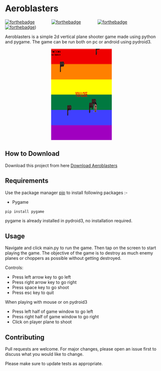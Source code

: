 # Aeroblasters

[![forthebadge](https://forthebadge.com/images/badges/built-with-love.svg)](https://forthebadge.com)
&nbsp;&nbsp;&nbsp;&nbsp;&nbsp;&nbsp;&nbsp;&nbsp;&nbsp;&nbsp;&nbsp;&nbsp;
[![forthebadge](https://forthebadge.com/images/badges/made-with-python.svg)](https://forthebadge.com)
&nbsp;&nbsp;&nbsp;&nbsp;&nbsp;&nbsp;&nbsp;&nbsp;&nbsp;&nbsp;&nbsp;&nbsp;
[![forthebadge](https://forthebadge.com/images/badges/check-it-out.svg)](https://forthebadge.com)
&nbsp;&nbsp;&nbsp;&nbsp;&nbsp;&nbsp;&nbsp;&nbsp;&nbsp;&nbsp;&nbsp;&nbsp;
[![forthebadge](https://forthebadge.com/images/badges/ages-12.svg)](https://forthebadge.com))
&nbsp;&nbsp;&nbsp;&nbsp;&nbsp;&nbsp;&nbsp;&nbsp;&nbsp;&nbsp;&nbsp;&nbsp;


Aeroblasters is a simple 2d vertical plane shooter game made using python and pygame. The game can  be run both on pc or android using pydroid3.

<p align='center'>
 <img src='app.png' width=200 height=300>
</p>


## How to Download

Download this project from here [Download Aeroblasters](https://downgit.github.io/#/home?url=https://github.com/pyGuru123/Python-Games/tree/master/Aeroblasters)

## Requirements

Use the package manager [pip](https://pip.pypa.io/en/stable/) to install following packages :-
* Pygame

```bash
pip install pygame
```

pygame is already installed in pydroid3, no installation required.

## Usage

Navigate and click main.py to run the game. Then tap on the screen to start playing the game. The objective of the game is to destroy as much enemy planes or choppers as possible without getting destroyed. 

Controls:
* Press left arrow key to go left
* Press right arrow key to go right
* Press space key to go shoot
* Press esc key to quit

When playing with mouse or on pydroid3
* Press left half of game window to go left
* Press right half of game window to go right
* Click on player plane to shoot

## Contributing
Pull requests are welcome. For major changes, please open an issue first to discuss what you would like to change.

Please make sure to update tests as appropriate.

